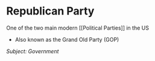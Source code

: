 # Republican Party
One of the two main modern [[Political Parties]] in the US

- Also known as the Grand Old Party (GOP)

*Subject: Government*